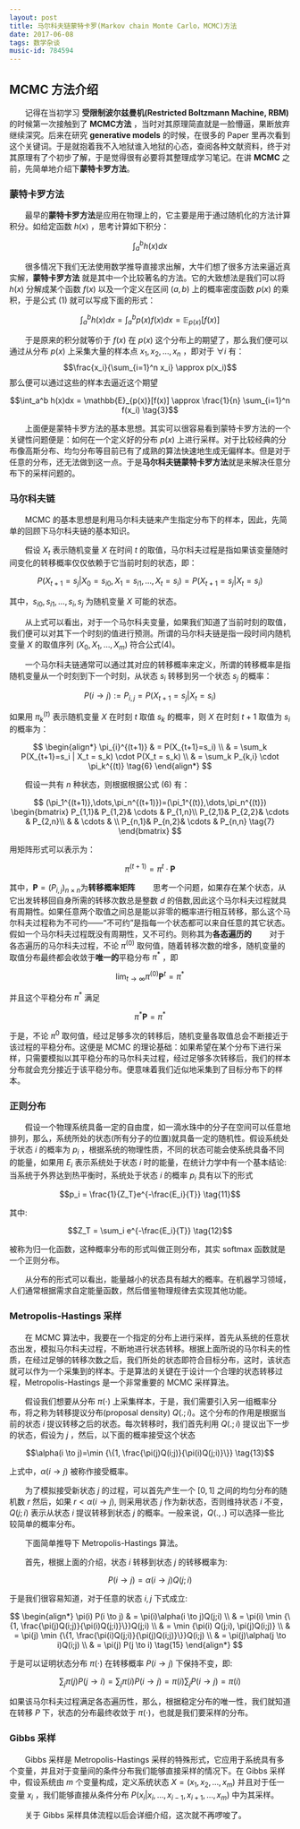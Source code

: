 ```yaml
---
layout: post
title: 马尔科夫链蒙特卡罗(Markov chain Monte Carlo，MCMC)方法
date: 2017-06-08
tags: 数学杂谈
music-id: 784594
---
```

## MCMC 方法介绍

　　记得在当初学习 **受限制波尔兹曼机(Restricted Boltzmann Machine, RBM)** 的时候第一次接触到了 **MCMC方法** ，当时对其原理简直就是一脸懵逼，果断放弃继续深究。后来在研究 **generative models** 的时候，在很多的 Paper 里再次看到这个关键词。于是就抱着我不入地狱谁入地狱的心态，查阅各种文献资料，终于对其原理有了个初步了解，于是觉得很有必要将其整理成学习笔记。在讲 **MCMC** 之前，先简单地介绍下**蒙特卡罗方法**。
### 蒙特卡罗方法
　　最早的**蒙特卡罗方法**是应用在物理上的，它主要是用于通过随机化的方法计算积分。如给定函数 $h(x)$ ，思考计算如下积分：

$$\int_{a}^{b}h(x)dx \tag{1}$$

　　很多情况下我们无法使用数学推导直接求出解，大牛们想了很多方法来逼近真实解，**蒙特卡罗方法** 就是其中一个比较著名的方法。它的大致想法是我们可以将 $h(x)$ 分解成某个函数 $f(x)$ 以及一个定义在区间 $(a,b)$ 上的概率密度函数 $p(x)$ 的乘积，于是公式 $(1)$ 就可以写成下面的形式：

$$\int_{a}^{b}h(x)dx=\int_{a}^{b}p(x)f(x)dx=\mathbb{E}_{p(x)}[f(x)] \tag{2}$$

　　于是原来的积分就等价于 $f(x)$ 在 $p(x)$ 这个分布上的期望了，那么我们便可以通过从分布 $p(x)$ 上采集大量的样本点 $x_1,x_2,\dots,x_n$ ，即对于 $\forall{i}$ 有：
$$\frac{x_i}{\sum_{i=1}^n x_i} \approx p(x_i)$$
那么便可以通过这些的样本去逼近这个期望

$$\int_a^b h(x)dx = \mathbb{E}_{p(x)}[f(x)] \approx \frac{1}{n} \sum_{i=1}^n f(x_i) \tag{3}$$

　　上面便是蒙特卡罗方法的基本思想。其实可以很容易看到蒙特卡罗方法的一个关键性问题便是：如何在一个定义好的分布 $p(x)$ 上进行采样。对于比较经典的分布像高斯分布、均匀分布等目前已有了成熟的算法快速地生成无偏样本。但是对于任意的分布，还无法做到这一点。于是**马尔科夫链蒙特卡罗方法**就是来解决任意分布下的采样问题的。
### 马尔科夫链
　　MCMC 的基本思想是利用马尔科夫链来产生指定分布下的样本，因此，先简单的回顾下马尔科夫链的基本知识。

　　假设 $X_t$ 表示随机变量 $X$ 在时间 $t$ 的取值，马尔科夫过程是指如果该变量随时间变化的转移概率仅仅依赖于它当前时刻的状态，即：

$$P(X_{t+1}=s_j | X_0 = s_{i0}, X_1=s_{i1},\dots,X_t=s_i)=P(X_{t+1}=s_j|X_t=s_i) \tag{4}$$

其中，$s_{i0},s_{i1},\dots,s_{i},s_{j}$ 为随机变量 $X$ 可能的状态。

　　从上式可以看出，对于一个马尔科夫变量，如果我们知道了当前时刻的取值，我们便可以对其下一个时刻的值进行预测。所谓的马尔科夫链是指一段时间内随机变量 $X$ 的取值序列 $(X_0,X_1,\dots,X_m)$ 符合公式(4)。

　　一个马尔科夫链通常可以通过其对应的转移概率来定义，所谓的转移概率是指随机变量从一个时刻到下一个时刻，从状态 $s_i$ 转移到另一个状态 $s_j$ 的概率：

$$P(i \rightarrow j):= P_{i,j}= P(X_{t+1}=s_j|X_t=s_i) \tag{5}$$

如果用 $\pi_{k}^{(t)}$ 表示随机变量 $X$ 在时刻 $t$ 取值 $s_k$ 的概率，则 $X$ 在时刻 $t+1$ 取值为 $s_i$ 的概率为：


$$
\begin{align*}
\pi_{i}^{(t+1)} & = P(X_{t+1}=s_i) \\
& = \sum_k P(X_{t+1}=s_i | X_t = s_k) \cdot P(X_t = s_k) \\
& = \sum_k P_{k,i} \cdot \pi_k^{(t)} \tag{6}
\end{align*}
$$

　　假设一共有 $n$ 种状态，则根据根据公式 $(6)$ 有：

$$
(\pi_1^{(t+1)},\dots,\pi_n^{(t+1)})=(\pi_1^{(t)},\dots,\pi_n^{(t)}) \begin{bmatrix}
 P_{1,1}&  P_{1,2}&  \cdots & P_{1,n}\\
 P_{2,1}&  P_{2,2}&  \cdots & P_{2,n}\\
 &  &  \cdots & \\
 P_{n,1}&  P_{n,2}&  \cdots & P_{n,n} \tag{7}
\end{bmatrix}
$$

用矩阵形式可以表示为：

$$\pi^{(t+1)} = \pi ^{t} \cdot \mathbf{P} \tag{8}$$

其中，$\mathbf{P}=(P_{i,j})_{n×n}$为**转移概率矩阵**
　　思考一个问题，如果存在某个状态，从它出发转移回自身所需的转移次数总是整数 $d$ 的倍数,因此这个马尔科夫过程就具有周期性。如果任意两个取值之间总是能以非零的概率进行相互转移，那么这个马尔科夫过程称为不可约——“不可约”是指每一个状态都可以来自任意的其它状态。假如一个马尔科夫过程既没有周期性，又不可约。则称其为**各态遍历的**
　　对于各态遍历的马尔科夫过程，不论 $\pi^{(0)}$ 取何值，随着转移次数的增多，随机变量的取值分布最终都会收敛于**唯一的**平稳分布 $\pi^{*}$ ，即

$$\lim_{t\to \infty} \pi^{(0)} \mathbf{P}^t= \pi^{*} \tag{9}$$

并且这个平稳分布 $\pi^{*}$ 满足

$$\pi^{*} \mathbf {P} = \pi^{*} \tag{10}$$

于是，不论 $\pi^{0}$ 取何值，经过足够多次的转移后，随机变量各取值总会不断接近于该过程的平稳分布。这便是 MCMC 的理论基础：如果希望在某个分布下进行采样，只需要模拟以其平稳分布的马尔科夫过程，经过足够多次转移后，我们的样本分布就会充分接近于该平稳分布。便意味着我们近似地采集到了目标分布下的样本。

### 正则分布
　　假设一个物理系统具备一定的自由度，如一滴水珠中的分子在空间可以任意地排列，那么，系统所处的状态(所有分子的位置)就具备一定的随机性。假设系统处于状态 $i$ 的概率为 $p_i$ ，根据系统的物理性质，不同的状态可能会使系统具备不同的能量，如果用 $E_i$ 表示系统处于状态 $i$ 时的能量，在统计力学中有一个基本结论:当系统于外界达到热平衡时，系统处于状态 $i$ 的概率 $p_i$ 具有以下的形式

$$p_i = \frac{1}{Z_T}e^{-\frac{E_i}{T}} \tag{11}$$

其中:

$$Z_T = \sum_i e^{-\frac{E_i}{T}} \tag{12}$$

被称为归一化函数，这种概率分布的形式叫做正则分布，其实 softmax 函数就是一个正则分布。

　　从分布的形式可以看出，能量越小的状态具有越大的概率。在机器学习领域，人们通常根据需求自定能量函数，然后借鉴物理规律去实现其他功能。

### Metropolis-Hastings 采样
　　在 MCMC 算法中，我要在一个指定的分布上进行采样，首先从系统的任意状态出发，模拟马尔科夫过程，不断地进行状态转移。根据上面所说的马尔科夫的性质，在经过足够的转移次数之后，我们所处的状态即符合目标分布，这时，该状态就可以作为一个采集到的样本。于是算法的关键在于设计一个合理的状态转移过程，Metropolis-Hastings 是一个非常重要的 MCMC 采样算法。

　　假设我们想要从分布 $\pi(\cdot)$ 上采集样本，于是，我们需要引入另一组概率分布，将之称为转移提议分布(proposal density) $Q(.;i)$。这个分布的作用是根据当前的状态 $i$ 提议转移之后的状态。每次转移时，我们首先利用 $Q(.;i)$ 提议出下一步的状态，假设为 $j$ ，然后，以下面的概率接受这个状态

$$\alpha(i \to j)=\min {\{1, \frac{\pi(j)Q(i;j)}{\pi(i)Q(j;i)}\}} \tag{13}$$

上式中，$\alpha(i \to j)$ 被称作接受概率。

　　为了模拟接受新状态 $j$ 的过程，可以首先产生一个 $[0,1]$ 之间的均匀分布的随机数 $r$ 然后，如果 $r<\alpha(i \to j)$, 则采用状态 $j$ 作为新状态，否则维持状态 $i$ 不变，$Q(j;i)$ 表示从状态 $i$ 提议转移到状态 $j$ 的概率。一般来说，$Q(.,.)$ 可以选择一些比较简单的概率分布。

　　下面简单推导下 Metropolis-Hastings 算法。

　　首先，根据上面的介绍，状态 $i$ 转移到状态 $j$ 的转移概率为:

$$P(i \to j)=\alpha(i \to j)Q(j;i \tag{14})$$

于是我们很容易知道，对于任意的状态 $i,j$ 下式成立:

$$
\begin{align*}
\pi(i) P(i \to j) & = \pi(i)\alpha(i \to j)Q(j;i)  \\
& = \pi(i) \min {\{1, \frac{\pi(j)Q(i;j)}{\pi(i)Q(j;i)}\}}Q(j;i)  \\
& = \min {\pi(i) Q(j;i), \pi(j)Q(i;j)} \\
& = \pi(j) \min {\{1, \frac{\pi(i)Q(j;i)}{\pi(j)Q(i;j)}\}}Q(i;j)  \\
& = \pi(j)\alpha(j \to i)Q(i;j) \\
& = \pi(j) P(j \to i) \tag{15}
\end{align*}
$$

于是可以证明状态分布 $\pi(\cdot)$ 在转移概率 $P(i \to j)$ 下保持不变，即:

$$
\sum_j \pi(j)P(j \to i) = \sum_j \pi(i)P(i \to j)=\pi(i)\sum_jP(i \to j)=\pi(i) \tag{16}
$$

如果该马尔科夫过程满足各态遍历性，那么，根据稳定分布的唯一性，我们就知道在转移 $P$ 下，状态的分布最终收敛于 $\pi(\cdot)$，也就是我们要采样的分布。

### Gibbs 采样

　　Gibbs 采样是 Metropolis-Hastings 采样的特殊形式，它应用于系统具有多个变量，并且对于变量间的条件分布我们能够直接采样的情况下。在 Gibbs 采样中，假设系统由 $m$ 个变量构成，定义系统状态 $X=(x_1,x_2,\dots,x_m)$ 并且对于任一变量 $x_i$ ，我们能够直接从条件分布 $P(x_i|x_i,\dots,x_{i-1},x_{i+1},\dots,x_m)$ 中为其采样。

　　关于 Gibbs 采样具体流程以后会详细介绍，这次就不再啰唆了。

